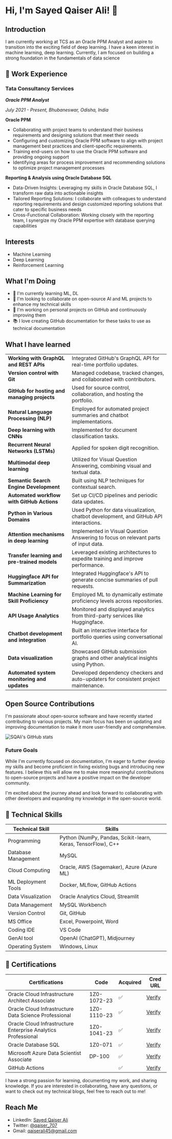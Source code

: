 # Hi, I'm Sayed Qaiser Ali! 👋

## Introduction

I am currently working at TCS as an Oracle PPM Analyst and aspire to transition into the exciting field of deep learning. I have a keen interest in machine learning, deep learning. Currently, I am focused on building a strong foundation in the fundamentals of data science

## 💼 Work Experience

### Tata Consultancy Services
***Oracle PPM Analyst***

*July 2021 - Present, Bhubaneswar, Odisha, India*

**Oracle PPM**

-	Collaborating with project teams to understand their business
requirements and designing solutions that meet their needs
-	Configuring and customizing Oracle PPM software to align
with project management best practices and client-specific requirements.
-	Training end-users on how to use the Oracle PPM software
and providing ongoing support
- Identifying areas for process improvement and
recommending solutions to optimize project management processes

**Reporting & Analysis using Oracle Database SQL**

- Data-Driven Insights: Leveraging my skills in Oracle Database SQL, I transform raw data into actionable insights
- Tailored Reporting Solutions: I collaborate with colleagues to understand reporting requirements and design customized reporting solutions that cater to specific business needs
- Cross-Functional Collaboration: Working closely with the reporting team, I synergize my Oracle PPM expertise with database querying capabilities

## Interests
- Machine Learning
- Deep Learning
- Reinforcement Learning


## What I'm Doing
- 🌱 I'm currently learning ML, DL
- 💞️ I'm looking to collaborate on open-source AI and ML projects to enhance my technical skills
- 🔭 I'm working on personal projects on GitHub and continuously improving them
- 📚 I love creating GitHub documentation for these tasks to use as technical documentation


## What I have learned
<table>
<tr><td><strong>Working with GraphQL and REST APIs</strong></td><td>Integrated GitHub's GraphQL API for real-time portfolio updates.</td></tr>
<tr><td><strong>Version control with Git</strong></td><td>Managed codebase, tracked changes, and collaborated with contributors.</td></tr>
<tr><td><strong>GitHub for hosting and managing projects</strong></td><td>Used for source control, collaboration, and hosting the portfolio.</td></tr>
<tr><td><strong>Natural Language Processing (NLP)</strong></td><td>Employed for automated project summaries and chatbot implementations.</td></tr>
<tr><td><strong>Deep learning with CNNs</strong></td><td>Implemented for document classification tasks.</td></tr>
<tr><td><strong>Recurrent Neural Networks (LSTMs)</strong></td><td>Applied for spoken digit recognition.</td></tr>
<tr><td><strong>Multimodal deep learning</strong></td><td>Utilized for Visual Question Answering, combining visual and textual data.</td></tr>
<tr><td><strong>Semantic Search Engine Development</strong></td><td>Built using NLP techniques for contextual search.</td></tr>
<tr><td><strong>Automated workflow with GitHub Actions</strong></td><td>Set up CI/CD pipelines and periodic data updates.</td></tr>
<tr><td><strong>Python in Various Domains</strong></td><td>Used Python for data visualization, chatbot development, and GitHub API interactions.</td></tr>
<tr><td><strong>Attention mechanisms in deep learning</strong></td><td>Implemented in Visual Question Answering to focus on relevant parts of input data.</td></tr>
<tr><td><strong>Transfer learning and pre-trained models</strong></td><td>Leveraged existing architectures to expedite training and improve performance.</td></tr>
<tr><td><strong>Huggingface API for Summarization</strong></td><td>Integrated Huggingface's API to generate concise summaries of pull requests.</td></tr>
<tr><td><strong>Machine Learning for Skill Proficiency</strong></td><td>Employed ML to dynamically estimate proficiency levels across repositories.</td></tr>
<tr><td><strong>API Usage Analytics</strong></td><td>Monitored and displayed analytics from third-party services like Huggingface.</td></tr>
<tr><td><strong>Chatbot development and integration</strong></td><td>Built an interactive interface for portfolio queries using conversational AI.</td></tr>
<tr><td><strong>Data visualization</strong></td><td>Showcased GitHub submission graphs and other analytical insights using Python.</td></tr>
<tr><td><strong>Automated system monitoring and updates</strong></td><td>Developed dependency checkers and auto-updaters for consistent project maintenance.</td></tr>
</table>




## Open Source Contributions

I'm passionate about open-source software and have recently started contributing to various projects. My main focus has been on updating and improving documentation to make it more user-friendly and comprehensive.

![SQAli's GitHub stats](https://github-readme-stats.vercel.app/api?username=sqali&show_icons=true)

<!--### Current Contributions

- [keras-core](https://github.com/keras-team/keras-core/pull/514): Added docstrings to functions
- [keras-core](https://github.com/keras-team/keras-core/pull/513): Updated the comments based on the code
- [pandas](https://github.com/pandas-dev/pandas/pull/53980): Updated the documentation to replace the deprecated version of qgrid with Modin-spreadsheet
- [Huggingface/Transformers](https://github.com/huggingface/transformers/pull/24307): Updated the README documentation to include a comprehensive list of tested versions for different dependencies, ensuring better compatibility and reliability.
-->

### Future Goals

While I'm currently focused on documentation, I'm eager to further develop my skills and become proficient in fixing existing bugs and introducing new features. I believe this will allow me to make more meaningful contributions to open-source projects and have a positive impact on the developer community.

I'm excited about the journey ahead and look forward to collaborating with other developers and expanding my knowledge in the open-source world.


## 🤖 Technical Skills

| Technical Skill      | Skills                                           |
|---------------------|---------------------------------------------------|
| Programming         | Python (NumPy, Pandas, Scikit-learn, Keras, TensorFlow), C++|
| Database Management | MySQL                                            |
| Cloud Computing     | Oracle, AWS (Sagemaker), Azure (Azure ML)        |
| ML Deployment Tools | Docker, MLflow, GitHub Actions                   |
| Data Visualization  | Oracle Analytics Cloud, Streamlit                |
| Data Management     | MySQL Workbench                      |
| Version Control     | Git, GitHub                                      |
| MS Office           | Excel, Powerpoint, Word                          |
| Coding IDE          | VS Code                                          |
| GenAI tool          | OpenAI (ChatGPT), Midjourney                     |
| Operating System    | Windows, Linux                                   |



## 📜 Certifications
| Certifications                                                  |    Code       | Acquired | Cred URL   |
|-----------------------------------------------------------------|---------------|----------|------------|
| Oracle Cloud Infrastructure Architect Associate                 | 1Z0-1072-23   | &#x2705; | [Verify](https://catalog-education.oracle.com/pls/certview/sharebadge?id=0806C2C0204969B31945998A5208A6EF75CD46C6C59493F8F1CF5401C407F306) |
| Oracle Cloud Infrastructure Data Science Professional           | 1Z0-1110-23   | &#x2705; | [Verify](https://catalog-education.oracle.com/pls/certview/sharebadge?id=69B0E79DF74022BF351689E761359479683CEA603B519F822D4C9A2456223099) |
| Oracle Cloud Infrastructure Enterprise Analytics Professional   | 1Z0-1041-23   | &#x2705; | [Verify]() |
| Oracle Database SQL                                             | 1Z0-071       | &#x2705; | [Verify]() |
| Microsoft Azure Data Scientist Associate                        | DP-100        | &#x2705; | [Verify]() |
| GitHub Actions                                                  |               | &#x2705; | [Verify]() |

I have a strong passion for learning, documenting my work, and sharing knowledge. If you are interested in collaborating, have any questions, or want to check out my technical blogs, feel free to reach out to me!

## Reach Me
- LinkedIn: [Sayed Qaiser Ali](https://www.linkedin.com/in/sayed-qaiser-ali-916b181ab/)
- Twitter: [@qaiser_707](https://twitter.com/qaiser_707)
- Gmail: [qaiserali45@gmail.com](qaiserali45@gmail.com)
